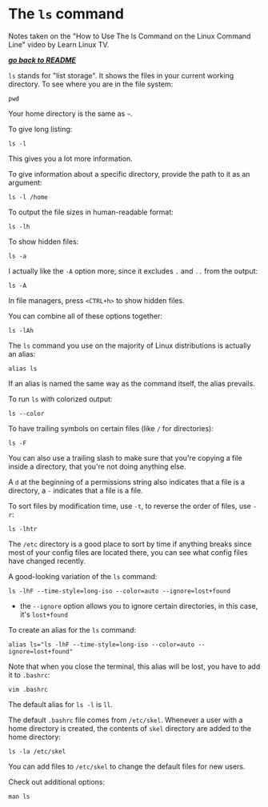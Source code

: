 # The `ls` command

Notes taken on the "How to Use The ls Command on the Linux Command Line" video
by Learn Linux TV.

[***go back to README***](/README.md)

`ls` stands for "list storage". It shows the files in your current working
directory. To see where you are in the file system:

    pwd

Your home directory is the same as `~`. 

To give long listing:

    ls -l

This gives you a lot more information.

To give information about a specific directory, provide the path to it as an
argument:

    ls -l /home

To output the file sizes in human-readable format:

    ls -lh

To show hidden files:

    ls -a

I actually like the `-A` option more, since it excludes `.` and `..` from the 
output:

    ls -A

In file managers, press `<CTRL+h>` to show hidden files. 

You can combine all of these options together:

    ls -lAh

The `ls` command you use on the majority of Linux distributions is actually an
alias:

    alias ls

If an alias is named the same way as the command itself, the alias prevails.

To run `ls` with colorized output:

    ls --color

To have trailing symbols on certain files (like `/` for directories):

    ls -F

You can also use a trailing slash to make sure that you're copying a file
inside a directory, that you're not doing anything else. 

A `d` at the beginning of a permissions string also indicates that a file is a
directory, a `-` indicates that a file is a file.

To sort files by modification time, use `-t`, to reverse the order of files,
use `-r`:

    ls -lhtr

The `/etc` directory is a good place to sort by time if anything breaks since
most of your config files are located there, you can see what config files have
changed recently.

A good-looking variation of the `ls` command:

    ls -lhF --time-style=long-iso --color=auto --ignore=lost+found

- the `--ignore` option allows you to ignore certain directories, in this case,
  it's `lost+found`

To create an alias for the `ls` command:

    alias ls="ls -lhF --time-style=long-iso --color=auto --ignore=lost+found"

Note that when you close the terminal, this alias will be lost, you have to add
it to `.bashrc`:

    vim .bashrc

The default alias for `ls -l` is `ll`.

The default `.bashrc` file comes from `/etc/skel`. Whenever a user with a home
directory is created, the contents of `skel` directory are added to the home
directory:

    ls -la /etc/skel

You can add files to `/etc/skel` to change the default files for new users.

Check out additional options:

    man ls
